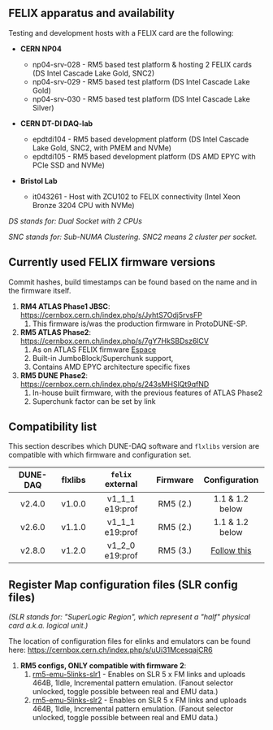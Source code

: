## FELIX apparatus and availability
Testing and development hosts with a FELIX card are the following:
* **CERN NP04**
   * np04-srv-028 - RM5 based test platform & hosting 2 FELIX cards (DS Intel Cascade Lake Gold, SNC2)
   * np04-srv-029 - RM5 based test platform (DS Intel Cascade Lake Gold) 
   * np04-srv-030 - RM5 based test platform (DS Intel Cascade Lake Silver)

* **CERN DT-DI DAQ-lab**
   * epdtdi104 - RM5 based development platform (DS Intel Cascade Lake Gold, SNC2, with PMEM and NVMe)
   * epdtdi105 - RM5 based development platform (DS AMD EPYC with PCIe SSD and NVMe)

* **Bristol Lab**
   * it043261 - Host with ZCU102 to FELIX connectivity (Intel Xeon Bronze 3204 CPU with NVMe)

_DS stands for: Dual Socket with 2 CPUs_

_SNC stands for: Sub-NUMA Clustering. SNC2 means 2 cluster per socket._

<a name="firmware_versions"></a>
## Currently used FELIX firmware versions
Commit hashes, build timestamps can be found based on the name and in the firmware itself.

1. **RM4 ATLAS Phase1 JBSC**: https://cernbox.cern.ch/index.php/s/JyhtS7Odj5rvsFP
   1. This firmware is/was the production firmware in ProtoDUNE-SP.
2. **RM5 ATLAS Phase2**: https://cernbox.cern.ch/index.php/s/7gY7HkSBDsz6lCV 
   1. As on ATLAS FELIX firmware [Espace](https://espace.cern.ch/ATLAS-FELIX/Shared%20Documents/Bitfiles_development/FLX712_FULLMODE_24CH_CLKSELECT_GIT_phase2-FLX-1368_PEXInitForEPYC_rm-5.0_1070_201113_11_29.tar.gz) 
   2. Built-in JumboBlock/Superchunk support,
   3. Contains AMD EPYC architecture specific fixes
3. **RM5 DUNE Phase2**: https://cernbox.cern.ch/index.php/s/243sMHSlQt9qfND
   1. In-house built firmware, with the previous features of ATLAS Phase2
   2. Superchunk factor can be set by link

<a name="compatibility_list"></a>
## Compatibility list
This section describes which DUNE-DAQ software and `flxlibs` version are compatible with which firmware and configuration set.

   | DUNE-DAQ      | flxlibs       | `felix` external | Firmware     | Configuration |
   |:-------------:|:-------------:|:----------------:|:------------:|:-------------:|
   |  v2.4.0       | v1.0.0        | v1_1_1 e19:prof  | RM5 (2.)     | 1.1 & 1.2 below |
   |  v2.6.0       | v1.1.0        | v1_1_1 e19:prof  | RM5 (2.)     | 1.1 & 1.2 below |
   |  v2.8.0       | v1.2.0        | v1_2_0 e19:prof  | RM5 (3.)     | [Follow this](Enabling-links-and-setting-the-superchunk-factor.md) |


## Register Map configuration files (SLR config files)
_(SLR stands for: "SuperLogic Region", which represent a "half" physical card a.k.a. logical unit.)_

The location of configuration files for elinks and emulators can be found here: https://cernbox.cern.ch/index.php/s/uUi31McesqajCR6

1. **RM5 configs, ONLY compatible with firmware 2**:
   1. [rm5-emu-5links-slr1](https://cernbox.cern.ch/index.php/s/o1u6HLtpS6yC0OZ/download) - Enables on SLR 5 x FM links and uploads 464B, 1Idle, Incremental pattern emulation. (Fanout selector unlocked, toggle possible between real and EMU data.)
   2. [rm5-emu-5links-slr2](https://cernbox.cern.ch/index.php/s/tUSn0gjehHfvca7/download) - Enables on SLR 5 x FM links and uploads 464B, 1Idle, Incremental pattern emulation. (Fanout selector unlocked, toggle possible between real and EMU data.)
